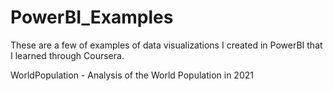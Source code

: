 # PowerBI_Examples

These are a few of examples of data visualizations I created in PowerBI that I learned through Coursera.

WorldPopulation - Analysis of the World Population in 2021

